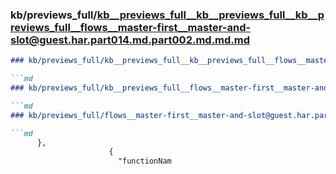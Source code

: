 ### kb/previews_full/kb__previews_full__kb__previews_full__kb__previews_full__flows__master-first__master-and-slot@guest.har.part014.md.part002.md.md.md

```md
### kb/previews_full/kb__previews_full__kb__previews_full__flows__master-first__master-and-slot@guest.har.part014.md.part002.md.md

```md
### kb/previews_full/kb__previews_full__flows__master-first__master-and-slot@guest.har.part014.md.part002.md

```md
### kb/previews_full/flows__master-first__master-and-slot@guest.har.part014.md (part 002)

```md
      },
                      {
                        "functionNam
```

```

```

```

```
